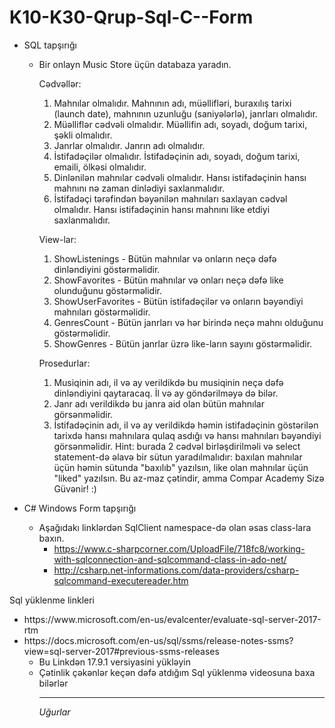 # K10-K30-Qrup-Sql-C--Form
<ul>
<li>
<p>SQL tapşırığı</p>
<ul>
<li>
<p>Bir onlayn Music Store üçün databaza yaradın.</p>
<p>Cədvəllər:</p>
<ol>
<li>Mahnılar olmalıdır. Mahnının adı, müəllifləri, buraxılış tarixi (launch date), mahnının uzunluğu (saniyələrlə), janrları olmalıdır.</li>
<li>Müəlliflər cədvəli olmalıdır. Müəllifin adı, soyadı, doğum tarixi, şəkli olmalıdır.</li>
<li>Janrlar olmalıdır. Janrın adı olmalıdır.</li>
<li>İstifadəçilər olmalıdır. İstifadəçinin adı, soyadı, doğum tarixi, emaili, ölkəsi olmalıdır.</li>
<li>Dinlənilən mahnılar cədvəli olmalıdır. Hansı istifadəçinin hansı mahnını nə zaman dinlədiyi saxlanmalıdır.</li>
<li>İstifadəçi tərəfindən bəyənilən mahnıları saxlayan cədvəl olmalıdır. Hansı istifadəçinin hansı mahnını like etdiyi saxlanmalıdır.</li>
</ol>
<p>View-lar:</p>
<ol>
<li>ShowListenings - Bütün mahnılar və onların neçə dəfə dinləndiyini göstərməlidir.</li>
<li>ShowFavorites - Bütün mahnılar və onları neçə dəfə like olunduğunu göstərməlidir.</li>
<li>ShowUserFavorites - Bütün istifadəçilər və onların bəyəndiyi mahnıları göstərməlidir.</li>
<li>GenresCount - Bütün janrları və hər birində neçə mahnı olduğunu göstərməlidir.</li>
<li>ShowGenres - Bütün janrlar üzrə like-ların sayını göstərməlidir.</li>
</ol>
<p>Prosedurlar:</p>
<ol>
<li>Musiqinin adı, il və ay verildikdə bu musiqinin neçə dəfə dinləndiyini qaytaracaq. İl və ay göndərilməyə də bilər.</li>
<li>Janr adı verildikdə bu janra aid olan bütün mahnılar görsənməlidir.</li>
<li>İstifadəçinin adı, il və ay verildikdə həmin istifadəçinin göstərilən tarixdə hansı mahnılara qulaq asdığı və
hansı mahnıları bəyəndiyi görsənməlidir. Hint: burada 2 cədvəl birləşdirilməli və select statement-də əlavə bir sütun  yaradılmalıdır:
baxılan mahnılar üçün həmin sütunda "baxılıb" yazılsın, like olan mahnılar üçün "liked" yazılsın.
Bu az-maz çətindir, amma Compar Academy Sizə Güvənir! :)</li>
</ol>
</li>
</ul>
</li>
<li>
<p>C# Windows Form tapşırığı</p>
<ul>
<li>Aşağıdakı linklərdən SqlClient namespace-də olan əsas class-lara baxın.
<ul>
<li><a href="https://www.c-sharpcorner.com/UploadFile/718fc8/working-with-sqlconnection-and-sqlcommand-class-in-ado-net/" rel="nofollow">https://www.c-sharpcorner.com/UploadFile/718fc8/working-with-sqlconnection-and-sqlcommand-class-in-ado-net/</a></li>
<li><a href="http://csharp.net-informations.com/data-providers/csharp-sqlcommand-executereader.htm" rel="nofollow">http://csharp.net-informations.com/data-providers/csharp-sqlcommand-executereader.htm</a></li>
</ul>
</li>

</li>
</ul>
</li>
</ul>
<p>Sql yüklenme linkleri</p>
<ul>
  <li>https://www.microsoft.com/en-us/evalcenter/evaluate-sql-server-2017-rtm</li>
  <li>https://docs.microsoft.com/en-us/sql/ssms/release-notes-ssms?view=sql-server-2017#previous-ssms-releases
    <ul>
      <li> Bu Linkdən 17.9.1 versiyasini yükləyin</li>
      <li> Çətinlik çəkənlər keçən dəfə atdığım Sql yüklenmə videosuna baxa bilərlər</li>
      
  </li>
  <hr>
<i>Uğurlar</i>
